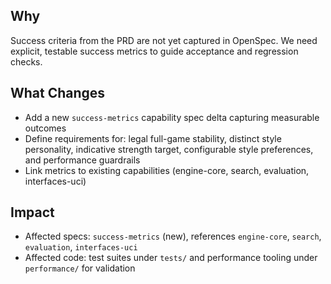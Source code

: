 ## Why
Success criteria from the PRD are not yet captured in OpenSpec. We need explicit, testable success metrics to guide acceptance and regression checks.

## What Changes
- Add a new `success-metrics` capability spec delta capturing measurable outcomes
- Define requirements for: legal full-game stability, distinct style personality, indicative strength target, configurable style preferences, and performance guardrails
- Link metrics to existing capabilities (engine-core, search, evaluation, interfaces-uci)

## Impact
- Affected specs: `success-metrics` (new), references `engine-core`, `search`, `evaluation`, `interfaces-uci`
- Affected code: test suites under `tests/` and performance tooling under `performance/` for validation
